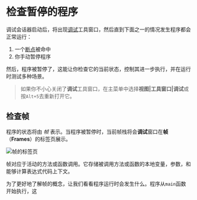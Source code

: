 # 检查暂停的程序

调试会话器启动后，将出现[调试](https://www.jetbrains.com/help/go/debug-tool-window.html)工具窗口，然后直到下面之一的情况发生程序都会正常运行：

1. 一个[断点](断点.md)被命中
2. 你手动暂停程序

然后，程序被暂停了，这能让你检查它的当前状态，控制其进一步执行，并在运行时测试多种场景。

> 如果你不小心关闭了**调试**工具窗口，在主菜单中选择**视图|工具窗口|调试**或按`Alt+5`去重新打开它。

## 检查帧

程序的状态将由 *帧* 表示。当程序被暂停时，当前帧栈将会**调试**窗口在**帧**（**Frames**）的标签页展示。

![帧的标签页](https://resources.jetbrains.com/help/img/idea/2021.3/go_debug_examining_frames_tab.png)

帧对应于活动的方法或函数调用。它存储被调用方法或函数的本地变量，参数，和能够计算表达式代码上下文。

为了更好地了解帧的概念，让我们看看程序运行时会发生什么。程序从`main`函数开始执行，这